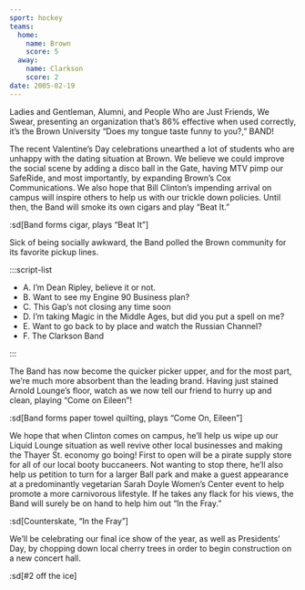 ```yaml
---
sport: hockey
teams:
  home:
    name: Brown
    score: 5
  away:
    name: Clarkson
    score: 2
date: 2005-02-19
---
```


Ladies and Gentleman, Alumni, and People Who are Just Friends, We Swear, presenting an organization that’s 86% effective when used correctly, it’s the Brown University “Does my tongue taste funny to you?,” BAND!

The recent Valentine’s Day celebrations unearthed a lot of students who are unhappy with the dating situation at Brown. We believe we could improve the social scene by adding a disco ball in the Gate, having MTV pimp our SafeRide, and most importantly, by expanding Brown’s Cox Communications. We also hope that Bill Clinton’s impending arrival on campus will inspire others to help us with our trickle down policies. Until then, the Band will smoke its own cigars and play “Beat It.”

:sd[Band forms cigar, plays “Beat It”]

Sick of being socially awkward, the Band polled the Brown community for its favorite pickup lines.

:::script-list

- A. I’m Dean Ripley, believe it or not.
- B. Want to see my Engine 90 Business plan?
- C. This Gap’s not closing any time soon
- D. I’m taking Magic in the Middle Ages, but did you put a spell on me?
- E. Want to go back to by place and watch the Russian Channel?
- F. The Clarkson Band

:::

The Band has now become the quicker picker upper, and for the most part, we’re much more absorbent than the leading brand. Having just stained Arnold Lounge’s floor, watch as we now tell our friend to hurry up and clean, playing “Come on Eileen”!

:sd[Band forms paper towel quilting, plays “Come On, Eileen”]

We hope that when Clinton comes on campus, he’ll help us wipe up our Liquid Lounge situation as well revive other local businesses and making the Thayer St. economy go boing! First to open will be a pirate supply store for all of our local booty buccaneers. Not wanting to stop there, he’ll also help us petition to turn for a larger Ball park and make a guest appearance at a predominantly vegetarian Sarah Doyle Women’s Center event to help promote a more carnivorous lifestyle. If he takes any flack for his views, the Band will surely be on hand to help him out “In the Fray.”

:sd[Counterskate, “In the Fray”]

We’ll be celebrating our final ice show of the year, as well as Presidents’ Day, by chopping down local cherry trees in order to begin construction on a new concert hall.

:sd[#2 off the ice]
